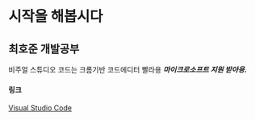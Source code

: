 # 시작을 해봅시다

## 최호준 개발공부

비주얼 스튜디오 코드는 크롬기반 코드에디터 빨라용 ***마이크로소프트 지원 받아용.***

#### 링크 

[Visual Studio Code](https://code.visualstudio.com/)